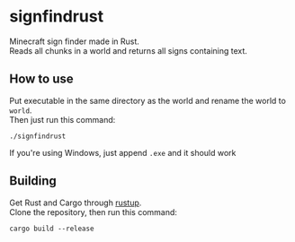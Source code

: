 # signfindrust

Minecraft sign finder made in Rust.\
Reads all chunks in a world and returns all signs containing text.

## How to use

Put executable in the same directory as the world and rename the world to `world`.\
Then just run this command:
```
./signfindrust
```

If you're using Windows, just append `.exe` and it should work

## Building

Get Rust and Cargo through [rustup](https://www.rust-lang.org/learn/get-started).\
Clone the repository, then run this command:
```
cargo build --release
```
